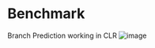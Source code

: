 # Benchmark
Branch Prediction working in CLR
![image](https://user-images.githubusercontent.com/26198117/210841669-65d7df3c-3701-4ac5-8eb7-328f950aea68.png)
